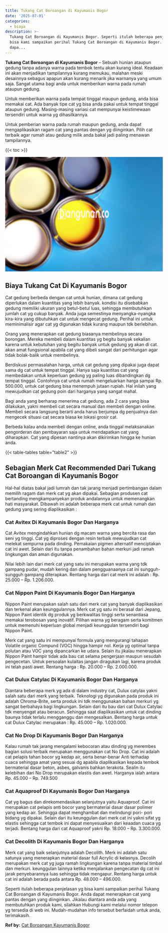 ```yaml
---
title: Tukang Cat Boroangan di Kayumanis Bogor
date: '2025-07-01'
categories:
  - biaya
description: >-
  Tukang Cat Boroangan di Kayumanis Bogor. Seperti itulah beberapa penjelasan yg
  bisa kami sampaikan perihal Tukang Cat Boroangan di Kayumanis Bogor. Anda
  dapa...
---
```


**Tukang Cat Boroangan di Kayumanis Bogor** – Sebuah hunian ataupun gedung tanpa adanya warna pada tembok tentu akan kurang ideal. Keadaan ini akan menjadikan tampilannya kurang memukau, malahan meski desainnya sebagus apapun akan kurang menarik jika warnanya yang umum saja. Sangat utama bagi anda untuk memberikan warna pada rumah ataupun gedung.

Untuk memberikan warna pada tempat tinggal maupun gedung, anda bisa memakai cat. Ada banyak tipe cat yg bisa anda pakai untuk tempat tinggal ataupun gedung. Masing-masing variasi cat mempunyai keistimewaan tersendiri untuk warna yg dihasilkannya.

Untuk pemberian warna pada rumah maupun gedung, anda dapat mengaplikasikan ragam cat yang pantas dengan yg diinginkan. Pilih cat terbaik agar rumah atau gedung milik anda bakal jadi paling menawan tampilannya.

{{< toc >}}

![Tukang Cat Boroangan di Kayumanis Bogor](/images/jasa-cat-murah37.png)

## Biaya Tukang Cat Di Kayumanis Bogor

Cat gedung berbeda dengan cat untuk hunian, dimana cat gedung diperlukan dalam kuantitas yang lebih banyak. kondisi itu disebabkan gedung memiliki ukuran yang betul-betul luas, sehingga membutuhkan jumlah cat yg cukup banyak. Anda juga semestinya menyangka-nyangka kira-kira yang dibutuhkan cat untuk mengecat gedung. Perihal ini untuk meminimalisir agar cat yg digunakan tidak kurang maupun tdk berlebihan.

Orang yang menerapkan cat gedung biasanya membelinya secara borongan. Mereka membeli dalam kuantitas yg begitu banyak sekalian karena untuk kebutuhan yang begitu banyak untuk gedung yg akan di cat. akan amat fungsional apabila cat yang dibeli sangat dari perhitungan agar tidak bolak-balik untuk membelinya.

Berdiskusi permasalahan harga, untuk cat gedung yang dipakai juga dapat sama dg cat untuk tempat tinggal. Hanya saja kuantitas cat yang membedakan untuk keperluan gedung yg paling luas dibandingkan dg tempat tinggal. Contohnya cat untuk rumah mengeluarkan harga sampai Rp. 500.000, untuk cat gedung bisa menempuh jutaan rupiah. Hal inilah yang mewujudkan cat gedung poin dari harganya yang sangat mahal.

Bagi anda yang berharap menerima cat gedung, ada 2 cara yang bisa dilakukan, yakni membeli cat secara manual dan membeli dengan online. Membeli secara langsung berarti anda harus berjumpa dg penjualnya dan mengecek situasi cat secara biasa ke lokasi grosir cat.

Berbeda kalau anda membeli dengan online, anda tinggal melaksanakan pengorderan dan pembayaran saja untuk mendapatkan cat yang diharapkan. Cat yang dipesan nantinya akan dikirimkan hingga ke hunian anda.

{{< table-tables table="table2" >}}

## Sebagian Merk Cat Recommended Dari Tukang Cat Boroangan di Kayumanis Bogor

Hal-hal diatas bakal jadi lumrah dan tak jarang menjadi pertimbangan dalam memilih ragam dan merk cat yg akan dipakai. Sebagian produsen cat bertanding mengkampanyekan produk andalannya untuk memenangkan hati masyarakat. Dibawah ini adalah beberapa merk cat untuk rumah dan gedung yang sering diaplikasikan :

### Cat Avitex Di Kayumanis Bogor Dan Harganya

Cat Avitex mengindahkan hunian dg macam warna yang bercita rasa dan seni yg tinggi. Cat yg diproses dengan resin terbaik mewujudkan cat melekat sempurna pada dinding. Pemakaian pigmen alternatif menciptakan cat ini awet. Selain dari itu tanpa penambahan bahan merkuri jadi ramah lingkungan dan aman digunakan.

Nilai lebih lain dari merk cat yang satu ini merupakan warna yang tdk gampang pudar, mudah kering dan dalam pengguanaanya cat ini sungguh-sungguh gampang diterapkan. Rentang harga dari cat merk ini adalah : Rp. 25.000 – Rp. 1.206.000.

### Cat Nippon Paint Di Kayumanis Bogor Dan Harganya

Nippon Paint merupakan salah satu dari merk cat yang banyak diaplikasikan dan terkenal akan keunggulannya. Merk cat yg satu ini berasal dari Jepang, Nippon Paint identik dg produk yg berkwalitas tinggi serta senantiasa memakai terobosan yang inovatif. Pilihan warna yg beragam serta komitmen untuk memenuhi keperluan global menjadi keunggulan tersendiri bagi Nippon Paint.

Merk cat yang satu ini mempunyai formula yang mengurangi tahapan Volatile organic Compund (VOC) hingga hampir nol. Kerja yg optimal tanpa polutan atau VOC yang dipancarkan ke udara. Selain itu jikalau menerapkan Nippon Paint hampir tidak ada bau cat selama pengerjaan maupun sesudah pengecetan. Untuk persoalan kulaitas jangan diragukan lagi, karena produk ini telah pasti awet. Rentang harga : Rp. 20.000 – Rp. 2.000.000.

### Cat Dulux Catylac Di Kayumanis Bogor Dan Harganya

Diantara beberapa merk yg ada di dalam industry cat, Dulux catylax yakni salah satu dari merk yang terbaik. Teknologi yg digunakan pada produk ini adalah Chroma-Brite, serta produk ini tdk menggunakan bahan merkuri yg sangat berbahaya bagi lingkungan. Selain dari itu bau dari cat Dulux Catylac tdk menyengat atau beracun. Sehingga saat diaplikasikan untuk cat dinding baunya tidak terlalu mengganggu dan mengesalkan. Bentang harga untuk cat Dulux Catylac merupakan : Rp. 45.000 – Rp. 1.020.000.

### Cat No Drop Di Kayumanis Bogor Dan Harganya

Kalau rumah tak jarang mengalami kebocoran atau dinding yg merembes bagian solusi terbaik merupakan menggunakan cat No Drop. Cat ini adalah cat pelapis tahan bocor yg kedap air, serta benar-benar Anti terhadap cuaca sehingga amat yang sesuai dg apabila diaplikasikan kepada tembok bermaterial dasar beton, asbes, galvanis bahkan terakota. Sealin itu kelebihan dari No Drop merupakan elastis dan awet. Harganya ialah antara Rp. 45.000 – Rp. 749.500

### Cat Aquaproof Di Kayumanis Bogor Dan Harganya

Cat yg bagus dan direkomendasikan selanjutnya yaitu Aquaproof. Cat ini merupakan cat pelapis anti bocor yang bermaterial dasar dasar polimer yang kedap air. Sehingga dapat menghambat dan melindungi pori- pori bidang yg dipakai. Selain dari itu keunggulan dari merk cat ini yakni sifat yg elastis sehingga cat tembok ini dapat menyesuaikan dari keaadan cuaca yg terjadi. Bentang harga dari cat Aquaproof yakni Rp. 18.000 – Rp. 3.300.000.

### Cat Decolith Di Kayumanis Bogor Dan Harganya

Merk cat yang baik selanjutnya adalah Decolith. Merk ini adalah satu satunya yang menerapkan material dasar full Acrylic di kelasnya. Decolih merupakan merk cat yg juga ramah lingkungan karena tanpa material timbal dan merkuri. keunggulan lainnya ketika menjalankan pengecatan dg cat ini jarak penyebarannya luas sehingga tidak mengapur. Rentang harga untuk cat ini adalah berada pada antara Rp. 48.000 – 496.000.

Seperti itulah beberapa penjelasan yg bisa kami sampaikan perihal Tukang Cat Boroangan di Kayumanis Bogor. Anda dapat menerapkan cat yang pantas dengan yang diinginkan. Jikalau diantara anda ada yang membutuhkan produk kami, silahkan Hubungi kami melalui nomor telepon yg tersedia di web ini. Mudah-mudahan info tersebut berfaidah untuk anda, terimakasih.

**Ref by:** [Cat Boroangan Kayumanis Bogor](https://id.wikipedia.org/wiki/Cat)
